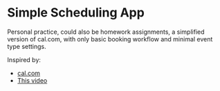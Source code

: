 # Simple Scheduling App

Personal practice, could also be homework assignments, a simplified version of cal.com, with only basic booking workflow and minimal event type settings.

Inspired by:
- [cal.com](cal.com)
- [This video](https://www.bilibili.com/video/BV1qVpFeCExC)
